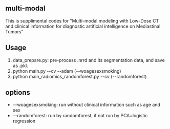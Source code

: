 ## multi-modal
This is supplimental codes for "Multi-modal modeling with Low-Dose CT and clinical information for diagnostic artificial intelligence on Mediastinal Tumors"

## Usage
1. data_prepare.py: pre-process .nrrd and its segmentation data, and save as .pkl. 
2. python main.py --cv --adam (--woagesexsmoking)
3. python main_radiomics_randomforest.py --cv (--randomforest)

## options
- --woagesexsmoking: run without clinical information such as age and sex
- --randomforest: run by randomforest, if not run by PCA+logistic regression


